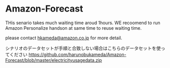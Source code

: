 # Amazon-Forecast

THis senario takes much waiting time aroud 1hours.
WE recoomend to run Amazon Personalize handson at same time to reuse waiting time.

please contact hkameda@amazon.co.jp for more detail.

シナリオのデータセットが手順と合致しない場合はこちらのデータセットを使ってください
https://github.com/harunobukameda/Amazon-Forecast/blob/master/electricityusagedata.zip
